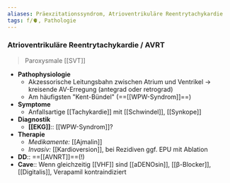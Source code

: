 ```yaml
---
aliases: Präexzitationssyndrom, Atrioventrikuläre Reentrytachykardie
tags: f/🫀, Pathologie
---
```

### Atrioventrikuläre Reentrytachykardie / AVRT
> Paroxysmale [[SVT]]
- **Pathophysiologie**
	- Akzessorische Leitungsbahn zwischen Atrium und Ventrikel → kreisende AV-Erregung (antegrad oder retrograd)
	- Am häufigsten "Kent-Bündel" (==[[WPW-Syndrom]]==)
- **Symptome**
	- Anfallsartige [[Tachykardie]] mit [[Schwindel]], [[Synkope]]
- **Diagnostik**
	- **[[EKG]]**:: [[WPW-Syndrom]]?
- **Therapie**
	- *Medikamente:* [[Ajmalin]]
	- *Invasiv:* [[Kardioversion]], bei Rezidiven ggf. EPU mit Ablation
- **DD**:: ==[[AVNRT]]==(!)
- **Cave**:: Wenn gleichzeitig [[VHF]] sind [[aDENOsin]], [[β-Blocker]], [[Digitalis]], Verapamil kontraindiziert